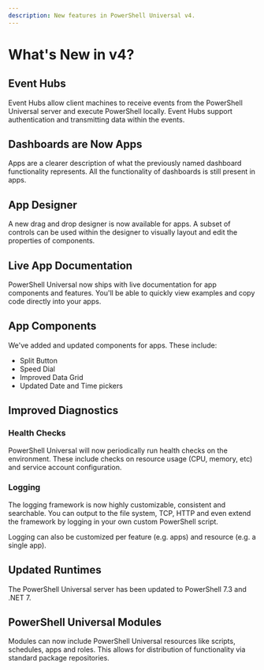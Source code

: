 ```yaml
---
description: New features in PowerShell Universal v4.
---
```


# What's New in v4?

## Event Hubs

Event Hubs allow client machines to receive events from the PowerShell Universal server and execute PowerShell locally. Event Hubs support authentication and transmitting data within the events.&#x20;

## Dashboards are Now Apps

Apps are a clearer description of what the previously named dashboard functionality represents. All the functionality of dashboards is still present in apps.&#x20;

## App Designer

A new drag and drop designer is now available for apps. A subset of controls can be used within the designer to visually layout and edit the properties of components.&#x20;

## Live App Documentation

PowerShell Universal now ships with live documentation for app components and features. You'll be able to quickly view examples and copy code directly into your apps.&#x20;

## App Components

We've added and updated components for apps. These include:

* Split Button
* Speed Dial
* Improved Data Grid&#x20;
* Updated Date and Time pickers

## Improved Diagnostics

### Health Checks&#x20;

PowerShell Universal will now periodically run health checks on the environment. These include checks on resource usage (CPU, memory, etc) and service account configuration.&#x20;

### Logging

The logging framework is now highly customizable, consistent and searchable. You can output to the file system, TCP, HTTP and even extend the framework by logging in your own custom PowerShell script.&#x20;

Logging can also be customized per feature (e.g. apps) and resource (e.g. a single app).&#x20;

## Updated Runtimes

The PowerShell Universal server has been updated to PowerShell 7.3 and .NET 7.&#x20;

## PowerShell Universal Modules

Modules can now include PowerShell Universal resources like scripts, schedules, apps and roles. This allows for distribution of functionality via standard package repositories.&#x20;


